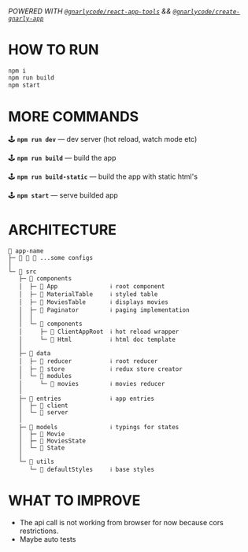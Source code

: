 ###### _POWERED WITH [`@gnarlycode/react-app-tools`](https://github.com/gnarlycode/react-app-tools) && [`@gnarlycode/create-gnarly-app`](https://github.com/gnarlycode/create-gnarly-app)_

# HOW TO RUN

```sh
npm i
npm run build
npm start
```

# MORE COMMANDS

🕹 **`npm run dev`** — dev server (hot reload, watch mode etc)

🕹 **`npm run build`** — build the app

🕹 **`npm run build-static`** — build the app with static html's

🕹 **`npm start`** — serve builded app

# ARCHITECTURE

```
📁 app-name
├─ 📄 📄 📄 ...some configs
│
└─ 📁 src
   ├─ 📁 components
   │  ├─ 📄 App               ℹ️ root component
   │  ├─ 📄 MaterialTable     ℹ️ styled table
   │  ├─ 📄 MoviesTable       ℹ️ displays movies
   │  ├─ 📄 Paginator         ℹ️ paging implementation
   │  │
   │  └─ 📁 components
   │     ├─ 📄 ClientAppRoot  ℹ️ hot reload wrapper
   │     └─ 📄 Html           ℹ️ html doc template
   │
   ├─ 📁 data
   │  ├─ 📄 reducer           ℹ️ root reducer
   │  ├─ 📄 store             ℹ️ redux store creator
   │  └─ 📁 modules
   │     └─ 📄 movies         ℹ️ movies reducer
   │
   ├─ 📁 entries              ℹ️ app entries
   │  ├─ 📄 client
   │  └─ 📄 server
   │
   ├─ 📁 models               ℹ️ typings for states
   │  ├─ 📄 Movie
   │  ├─ 📄 MoviesState
   │  └─ 📄 State
   │
   └─ 📁 utils
      └─ 📄 defaultStyles     ℹ️ base styles
```

# WHAT TO IMPROVE

- The api call is not working from browser for now because cors restrictions.
- Maybe auto tests
